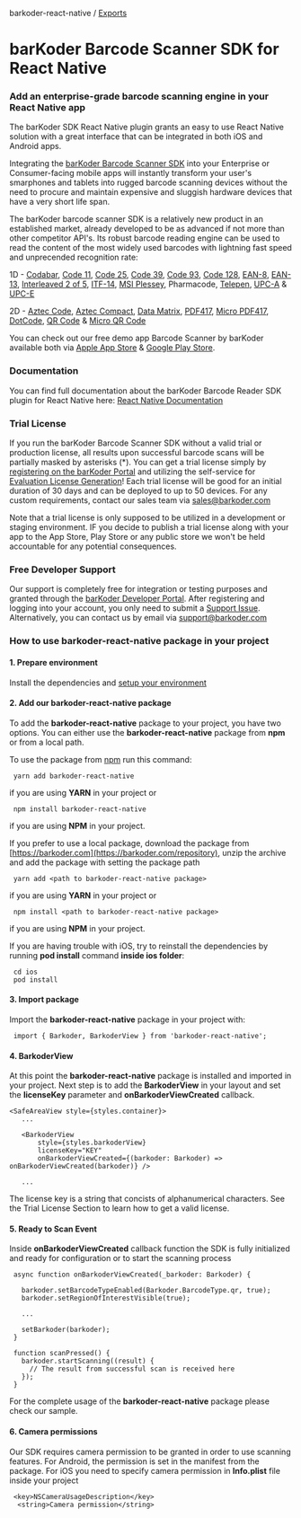 barkoder-react-native / [Exports](modules.md)

# barKoder Barcode Scanner SDK for React Native 

### Add an enterprise-grade barcode scanning engine in your React Native app 

The barKoder SDK React Native plugin grants an easy to use React Native solution with a great interface that can be integrated in both iOS and Android apps.

Integrating the [barKoder Barcode Scanner SDK](https://barkoder.com/barcode-scanner-sdk) into your Enterprise or Consumer-facing mobile apps will instantly transform your user's smarphones and tablets into rugged barcode scanning devices without the need to procure and maintain expensive and sluggish hardware devices that have a very short life span.

The barKoder barcode scanner SDK is a relatively new product in an established market, already developed to be as advanced if not more than other competitor API's. Its robust barcode reading engine can be used to read the content of the most widely used barcodes with lightning fast speed and unprecended recognition rate: 

1D - [Codabar](https://barkoder.com/barcode-types/codaba), [Code 11](https://barkoder.com/barcode-types/code-11), [Code 25](https://barkoder.com/barcode-types/code-25), [Code 39](https://barkoder.com/barcode-types/code-39), [Code 93](https://barkoder.com/barcode-types/code-93), [Code 128](https://barkoder.com/barcode-types/code-128), [EAN-8](https://barkoder.com/barcode-types/ean-upc-code), [EAN-13](https://barkoder.com/barcode-types/ean-upc-code), [Interleaved 2 of 5](https://barkoder.com/barcode-types/code-25), [ITF-14](https://barkoder.com/barcode-types/code-25), [MSI Plessey](https://barkoder.com/barcode-types/msi-plessey), Pharmacode, [Telepen](https://barkoder.com/barcode-types/telepen), [UPC-A](https://barkoder.com/barcode-types/ean-upc-code) & [UPC-E](https://barkoder.com/barcode-types/ean-upc-code)

2D - [Aztec Code](https://barkoder.com/barcode-types/aztec), [Aztec Compact](https://barkoder.com/barcode-types/aztec), [Data Matrix](https://barkoder.com/barcode-types/data-matrix), [PDF417](https://barkoder.com/barcode-types/pdf417), [Micro PDF417](https://barkoder.com/barcode-types/pdf417), [DotCode](https://barkoder.com/barcode-types/dotcode), [QR Code](https://barkoder.com/barcode-types/qr-code) & [Micro QR Code](https://barkoder.com/barcode-types/qr-code)

You can check out our free demo app Barcode Scanner by barKoder available both via [Apple App Store](https://apps.apple.com/us/app/barkoder-scanner/id6443715409?uo=2) & [Google Play Store](https://play.google.com/store/apps/details?id=com.barkoder.demoscanner).

### Documentation

You can find full documentation about the barKoder Barcode Reader SDK plugin for React Native here: [React Native Documentation](https://docs.barkoder.com/en/v1/react-installation)

### Trial License

If you run the barKoder Barcode Scanner SDK without a valid trial or production license, all results upon successful barcode scans will be partially masked by asterisks (*). You can get a trial license simply by [registering on the barKoder Portal](https://barkoder.com/register) and utilizing the self-service for [Evaluation License Generation](https://barkoder.com/spr/new)! Each trial license will be good for an initial duration of 30 days and can be deployed to up to 50 devices. For any custom requirements, contact our sales team via sales@barkoder.com

Note that a trial license is only supposed to be utilized in a development or staging environment. IF you decide to publish a trial license along with your app to the App Store, Play Store or any public store we won't be held accountable for any potential consequences. 

### Free Developer Support

Our support is completely free for integration or testing purposes and granted through the [barKoder Developer Portal](https://barkoder.com/login). After registering and logging into your account, you only need to submit a [Support Issue](https://barkoder.com/issues). Alternatively, you can contact us by email via support@barkoder.com

### How to use barkoder-react-native package in your project

#### 1. Prepare environment
Install the dependencies and [setup your environment](https://reactnative.dev/docs/environment-setup)

#### 2. Add our barkoder-react-native package
To add the **barkoder-react-native** package to your project, you have two options. You can either use the **barkoder-react-native** package from **npm** or from a local path.

To use the package from [npm](https://www.npmjs.com/package/barkoder-react-native) run this command:
    
   ```
    yarn add barkoder-react-native
   ```

   if you are using **YARN** in your project or

   ```
    npm install barkoder-react-native
   ```
   
   if you are using **NPM** in your project.

If you prefer to use a local package, download the package from [https://barkoder.com](https://barkoder.com/repository), unzip the archive and add the package with setting the package path    
   

   ```
    yarn add <path to barkoder-react-native package>
   ```

   if you are using **YARN** in your project or

   ``` 
    npm install <path to barkoder-react-native package>
   ```
   
   if you are using **NPM** in your project.

If you are having trouble with iOS, try to reinstall the dependencies by running **pod install** command **inside ios folder**:

   ``` 
    cd ios
    pod install
   ```

#### 3. Import package
Import the **barkoder-react-native** package in your project with:
   ``` 
    import { Barkoder, BarkoderView } from 'barkoder-react-native';
   ```
#### 4. BarkoderView
At this point the **barkoder-react-native** package is installed and imported in your project. Next step is to add the **BarkoderView** in your layout and set the **licenseKey** parameter and **onBarkoderViewCreated** callback.
   ``` 
   <SafeAreaView style={styles.container}>
      ...

      <BarkoderView
          style={styles.barkoderView}
          licenseKey="KEY"
          onBarkoderViewCreated={(barkoder: Barkoder) => onBarkoderViewCreated(barkoder)} />

      ...

   ```
   The license key is a string that concists of alphanumerical characters. See the Trial License Section to learn how to get a valid license. 
#### 5. Ready to Scan Event
Inside **onBarkoderViewCreated** callback function the SDK is fully initialized and ready for configuration or to start the scanning process
   ``` 
    async function onBarkoderViewCreated(_barkoder: Barkoder) {

      barkoder.setBarcodeTypeEnabled(Barkoder.BarcodeType.qr, true);
      barkoder.setRegionOfInterestVisible(true);
    
      ...

      setBarkoder(barkoder);
    }

    function scanPressed() {
      barkoder.startScanning((result) {
        // The result from successful scan is received here
      });
    }
   ```
   For the complete usage of the **barkoder-react-native** package please check our sample.
#### 6. Camera permissions
Our SDK requires camera permission to be granted in order to use scanning features. For Android, the permission is set in the manifest from the package. For iOS you need to specify camera permission in **Info.plist** file inside your project
   ``` 
    <key>NSCameraUsageDescription</key>
 	 <string>Camera permission</string>
   ```
